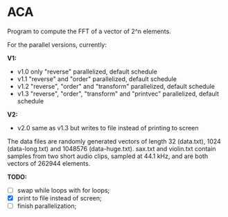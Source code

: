 # ACA

Program to compute the FFT of a vector of 2^n elements.

For the parallel versions, currently:

**V1:**
- v1.0 only "reverse" parallelized, default schedule
- v1.1 "reverse" and "order" parallelized, default schedule
- v1.2 "reverse", "order" and "transform" parallelized, default schedule
- v1.3 "reverse", "order", "transform" and "printvec" parallelized, default schedule

**V2:**
- v2.0 same as v1.3 but writes to file instead of printing to screen

The data files are randomly generated vectors of length 32 (data.txt), 1024 (data-long.txt) and 1048576 (data-huge.txt). sax.txt and violin.txt contain samples from two short audio clips, sampled at 44.1 kHz, and are both vectors of 262944 elements.

**TODO:**
- [ ] swap while loops with for loops; 
- [x] print to file instead of screen; 
- [ ] finish parallelization;
